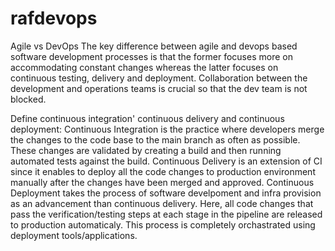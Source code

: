 # rafdevops
Agile vs DevOps
The key difference between agile and devops based software development processes is that the former focuses more on accommodating constant changes whereas the latter focuses on continuous testing, delivery and deployment. Collaboration between the development and operations teams is crucial so that the dev team is not blocked. 

Define continuous integration' continuous delivery and continuous deployment:
Continuous Integration is the practice where developers merge the changes to the code base to the main branch as often as possible. These changes are validated by creating a build and then running automated tests against the build. 
Continuous Delivery is an extension of CI since it enables to deploy all the code changes to production environment manually after the changes have been merged and approved. 
Continuous Deployment takes the process of software develpoment and infra provision as an advancement than continuous delivery. Here, all code changes that pass the verification/testing steps at each stage in the pipeline are released to production automaticaly. This process is completely orchastrated using deployment tools/applications.
